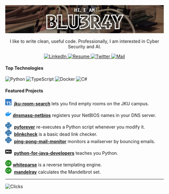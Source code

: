 <img style="max-width: 100%;" src="images/blu3r4y-banner.jpg" />

<p align="center"> I like to write clean, useful code. Professionally, I am interested in Cyber Security and AI. </p>

<p align="center">
    <a href="https://www.linkedin.com/in/mario-kahlhofer" target="blank">
        <img src="https://img.shields.io/badge/LinkedIn-0e76a8?style=flat-square&logo=linkedin&logoColor=white" alt="LinkedIn" />
    </a>
    <a href="https://www.linkedin.com/in/mario-kahlhofer" target="blank">
        <img src="https://img.shields.io/badge/Resume-gray?style=flat-square&logo=dynatrace&logoColor=white" alt="Resume" />
    </a>
    <a href="https://twitter.com/blu3r4y_at" target="blank">
        <img src="https://img.shields.io/badge/-Twitter-1da1f2?style=flat-square&logo=twitter&logoColor=white" alt="Twitter" />
    </a>
    <a href="mailto:mario.kahlhofer@gmail.com" target="blank">
        <img src="https://img.shields.io/badge/-Mail-d14836?style=flat-square&logo=Gmail&logoColor=white" alt="Mail" />
    </a>
</p>

#### Top Technologies

![Python](https://img.shields.io/badge/python-black?style=for-the-badge&logo=python&logoColor=white)
![TypeScript](https://img.shields.io/badge/typescript-black?style=for-the-badge&logo=typescript&logoColor=white)
![Docker](https://img.shields.io/badge/docker-black?style=for-the-badge&logo=docker&logoColor=white)
![C#](https://img.shields.io/badge/c%23-black?style=for-the-badge&logo=sharp&logoColor=white)


#### Featured Projects

<img width="20" height="20" src="images/typescript.svg" />&nbsp; [**jku-room-search**](https://github.com/blu3r4y/jku-room-search) lets you find empty rooms on the JKU campus. <br/>

<img width="20" height="20" src="images/docker.svg" /> [**dnsmasq-netbios**](https://github.com/blu3r4y/docker-dnsmasq-netbios) registers your NetBIOS names in your DNS server. <br/>

<img width="20" height="20" src="images/python.svg" />&nbsp; [**pyforever**](https://github.com/blu3r4y/pyforever) re-executes a Python script whenever you modify it. <br/>
<img width="20" height="20" src="images/python.svg" />&nbsp; [**blinkcheck**](https://github.com/blu3r4y/blinkcheck) is a basic dead link checker. <br/>
<img width="20" height="20" src="images/python.svg" />&nbsp; [**ping-pong-mail-monitor**](https://github.com/blu3r4y/ping-pong-mail-monitor) monitors a mailserver by bouncing emails. <br/>

<img width="20" height="20" src="images/markdown.svg" />&nbsp; [**python-for-java-developers**](https://github.com/blu3r4y/python-for-java-developers) teaches you Python. <br/>

<img width="20" height="20" src="images/csharp.svg" /> [**whiteparse**](https://github.com/blu3r4y/Whiteparse) is a reverse templating engine. <br/>
<img width="20" height="20" src="images/csharp.svg" />&nbsp; [**mandelray**](https://github.com/blu3r4y/Mandelray) calculates the Mandelbrot set. <br/>

---

![Clicks](https://hits.seeyoufarm.com/api/count/incr/badge.svg?url=https%3A%2F%2Fgithub.com%2Fblu3r4y&count_bg=%23777&title_bg=%23333&icon=github.svg&icon_color=white&title=clicks%20daily%20/%20total&edge_flat=true)

